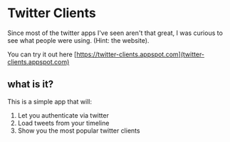 # Twitter Clients

Since most of the twitter apps I've seen aren't that great, I was curious to see what people were using. (Hint: the website).

You can try it out here [https://twitter-clients.appspot.com](twitter-clients.appspot.com)

## what is it?

This is a simple app that will:

 1. Let you authenticate via twitter
 2. Load tweets from your timeline
 3. Show you the most popular twitter clients


